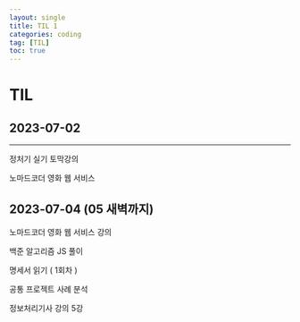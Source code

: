 ```yaml
---
layout: single
title: TIL 1
categories: coding
tag: [TIL]
toc: true
---
```


# TIL

## 2023-07-02

----

정처기 실기 토막강의

노마드코더 영화 웹 서비스



## 2023-07-04 (05 새벽까지)

노마드코더 영화 웹 서비스 강의

백준 알고리즘 JS 풀이

명세서 읽기 ( 1회차 )

공통 프로젝트 사례 분석 

정보처리기사 강의 5강
